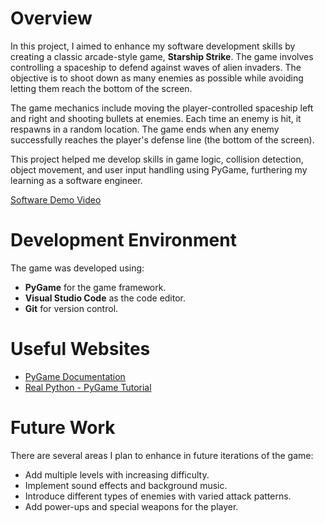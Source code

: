 # Overview

In this project, I aimed to enhance my software development skills by creating a classic arcade-style game, **Starship Strike**. The game involves controlling a spaceship to defend against waves of alien invaders. The objective is to shoot down as many enemies as possible while avoiding letting them reach the bottom of the screen.

The game mechanics include moving the player-controlled spaceship left and right and shooting bullets at enemies. Each time an enemy is hit, it respawns in a random location. The game ends when any enemy successfully reaches the player's defense line (the bottom of the screen).

This project helped me develop skills in game logic, collision detection, object movement, and user input handling using PyGame, furthering my learning as a software engineer.

[Software Demo Video](https://www.loom.com/share/ff5d8e90d2274350a59dc7faadacb230?sid=dd057ee4-7748-4646-af39-57a268f9c64f)

# Development Environment

The game was developed using:

- **PyGame** for the game framework.
- **Visual Studio Code** as the code editor.
- **Git** for version control.

# Useful Websites

- [PyGame Documentation](https://www.pygame.org/docs/)
- [Real Python - PyGame Tutorial](https://realpython.com/pygame-a-primer/)

# Future Work

There are several areas I plan to enhance in future iterations of the game:

- Add multiple levels with increasing difficulty.
- Implement sound effects and background music.
- Introduce different types of enemies with varied attack patterns.
- Add power-ups and special weapons for the player.
